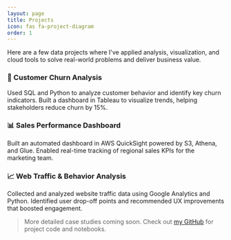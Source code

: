 ```yaml
---
layout: page
title: Projects
icon: fas fa-project-diagram
order: 1
---
```


Here are a few data projects where I've applied analysis, visualization, and cloud tools to solve real-world problems and deliver business value.

### 🧪 Customer Churn Analysis
Used SQL and Python to analyze customer behavior and identify key churn indicators. Built a dashboard in Tableau to visualize trends, helping stakeholders reduce churn by 15%.

### 📊 Sales Performance Dashboard
Built an automated dashboard in AWS QuickSight powered by S3, Athena, and Glue. Enabled real-time tracking of regional sales KPIs for the marketing team.

### 📈 Web Traffic & Behavior Analysis
Collected and analyzed website traffic data using Google Analytics and Python. Identified user drop-off points and recommended UX improvements that boosted engagement.

> More detailed case studies coming soon. Check out [my GitHub](https://github.com/remyinthecloud) for project code and notebooks.